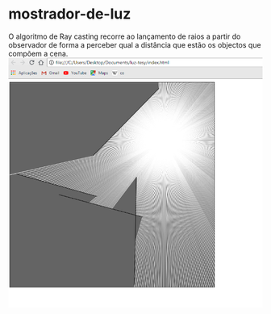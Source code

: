 # mostrador-de-luz
O algoritmo de Ray casting recorre ao lançamento de raios a partir do observador de forma a perceber qual a distância que estão os objectos que compõem a cena. 
![Screenshot](Screenshot_2.png)

